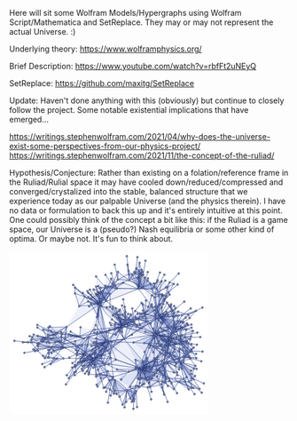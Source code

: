 Here will sit some Wolfram Models/Hypergraphs using Wolfram Script/Mathematica and SetReplace.  They may or may not represent the actual Universe.  :)  

Underlying theory:
https://www.wolframphysics.org/

Brief Description:
https://www.youtube.com/watch?v=rbfFt2uNEyQ

SetReplace:
https://github.com/maxitg/SetReplace

Update:  Haven't done anything with this (obviously) but continue to closely follow the project.  Some notable existential implications that have emerged...

https://writings.stephenwolfram.com/2021/04/why-does-the-universe-exist-some-perspectives-from-our-physics-project/
https://writings.stephenwolfram.com/2021/11/the-concept-of-the-ruliad/

Hypothesis/Conjecture:  Rather than existing on a folation/reference frame in the Ruliad/Rulial space it may have cooled down/reduced/compressed and converged/crystalized into the stable, balanced structure that we experience today as our palpable Universe (and the physics therein).  I have no data or formulation to back this up and it's entirely intuitive at this point. One could possibly think of the concept a bit like this: if the Ruliad is a game space, our Universe is a (pseudo?) Nash equilibria or some other kind of optima.  Or maybe not.  It's fun to think about.

![Hello World](https://github.com/TopologicLogic/My-Own-Little-Universe/raw/master/Hello%20World.png)
